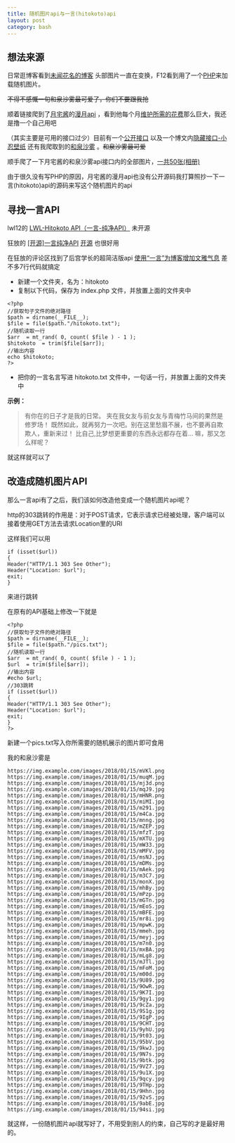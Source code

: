```yaml
---
title: 随机图片api与一言(hitokoto)api
layout: post
category: bash
---
```


## 想法来源

日常逛博客看到[未闻花名的博客](https://snrat.com/) 头部图片一直在变换，F12看到用了一个[PHP](https://api.ikmoe.com/shawu-rand-background.php)来加载随机图片。

~~不得不感慨一句和泉沙雾最可爱了，你们不要跟我抢~~
<!--more-->
顺着链接爬到了[月宅酱](https://ikmoe.com)的[漫月api](https://random.ikmoe.com/) ，看到他每个月[维护所需的花费](https://ikmoe.com/5722.html)那么巨大，我还是撸一个自己用吧

（其实主要是可用的接口过少）目前有一个[公开接口](https://api.ikmoe.com/moeu-rand-background.php) 以及一个博文内[隐藏接口-小忍壁纸](https://api.ikmoe.com/xiao-ren-api.php) 还有我爬取到的[和泉沙雾](https://api.ikmoe.com/shawu-rand-background.php) 。~~和泉沙雾最可爱~~

顺手爬了一下月宅酱的和泉沙雾api接口内的全部图片，[一共50张(相册)](https://img.example.com/album/m7n)

由于很久没有写PHP的原因，月宅酱的漫月api也没有公开源码我打算照抄一下一言(hitokoto)api的源码来写这个随机图片的api

## 寻找一言API

lwl12的 [LWL-Hitokoto API（一言-纯净API）](https://blog.lwl12.com/read/hitokoto-api.html) 未开源

狂放的 [[开源]一言纯净API](https://www.iknet.top/568.html)  [开源](https://github.com/kfangf/hitokoto) 也很好用

在狂放的评论区找到了后宫学长的超简洁版api [使用“一言”为博客增加文雅气息](https://haremu.com/p/94) 差不多7行代码就搞定

- 新建一个文件夹，名为：hitokoto
- 复制以下代码，保存为 index.php 文件，并放置上面的文件夹中

```
<?php
//获取句子文件的绝对路径
$path = dirname(__FILE__);
$file = file($path."/hitokoto.txt");
//随机读取一行
$arr  = mt_rand( 0, count( $file ) - 1 );
$hitokoto  = trim($file[$arr]);
//输出内容
echo $hitokoto;
?>
```

- 把你的一言名言写进 hitokoto.txt 文件中，一句话一行，并放置上面的文件夹中

**示例：**

> 有你在的日子才是我的日常。
> 夹在我女友与前女友与青梅竹马间的果然是修罗场！
> 既然如此，就再努力一次吧。别在这里愁眉不展，也不要再自欺欺人，重新来过！
> 比自己,比梦想更重要的东西永远都存在着...
> 嘛，那又怎么样呢？

就这样就可以了

## 改造成随机图片API

那么一言api有了之后，我们该如何改造他变成一个随机图片api呢？

http的303跳转的作用是：对于POST请求，它表示请求已经被处理，客户端可以接着使用GET方法去请求Location里的URI

这样我们可以用

```
if (isset($url)) 
{ 
Header("HTTP/1.1 303 See Other"); 
Header("Location: $url"); 
exit; 
} 
```

来进行跳转

在原有的API基础上修改一下就是

```
<?php
//获取句子文件的绝对路径
$path = dirname(__FILE__);
$file = file($path."/pics.txt");
//随机读取一行
$arr  = mt_rand( 0, count( $file ) - 1 );
$url  = trim($file[$arr]);
//输出内容
#echo $url;
//303跳转
if (isset($url)) 
{ 
Header("HTTP/1.1 303 See Other"); 
Header("Location: $url"); 
exit; 
} 
?>
```

新建一个pics.txt写入你所需要的随机展示的图片即可食用



我的和泉沙雾是

```
https://img.example.com/images/2018/01/15/mVKl.png
https://img.example.com/images/2018/01/15/muqM.jpg
https://img.example.com/images/2018/01/15/mj3d.png
https://img.example.com/images/2018/01/15/mqJ9.jpg
https://img.example.com/images/2018/01/15/mHNR.png
https://img.example.com/images/2018/01/15/miMI.jpg
https://img.example.com/images/2018/01/15/m291.jpg
https://img.example.com/images/2018/01/15/m4Ca.jpg
https://img.example.com/images/2018/01/15/mnng.jpg
https://img.example.com/images/2018/01/15/mZEP.jpg
https://img.example.com/images/2018/01/15/mfzT.jpg
https://img.example.com/images/2018/01/15/mXTU.jpg
https://img.example.com/images/2018/01/15/mW33.jpg
https://img.example.com/images/2018/01/15/mMFV.jpg
https://img.example.com/images/2018/01/15/msNJ.jpg
https://img.example.com/images/2018/01/15/mDMs.jpg
https://img.example.com/images/2018/01/15/mAek.jpg
https://img.example.com/images/2018/01/15/m3C7.jpg
https://img.example.com/images/2018/01/15/monX.jpg
https://img.example.com/images/2018/01/15/mhBy.jpg
https://img.example.com/images/2018/01/15/mPzp.jpg
https://img.example.com/images/2018/01/15/mGTn.jpg
https://img.example.com/images/2018/01/15/mEoS.jpg
https://img.example.com/images/2018/01/15/mBFE.jpg
https://img.example.com/images/2018/01/15/mr8i.jpg
https://img.example.com/images/2018/01/15/mpwK.jpg
https://img.example.com/images/2018/01/15/mmeh.jpg
https://img.example.com/images/2018/01/15/meyj.jpg
https://img.example.com/images/2018/01/15/m7n0.jpg
https://img.example.com/images/2018/01/15/mxBA.jpg
https://img.example.com/images/2018/01/15/mLg8.jpg
https://img.example.com/images/2018/01/15/mJTl.jpg
https://img.example.com/images/2018/01/15/mFoM.jpg
https://img.example.com/images/2018/01/15/m00d.jpg
https://img.example.com/images/2018/01/15/9U89.jpg
https://img.example.com/images/2018/01/15/9OwR.jpg
https://img.example.com/images/2018/01/15/9K7I.jpg
https://img.example.com/images/2018/01/15/9gy1.jpg
https://img.example.com/images/2018/01/15/9cZa.jpg
https://img.example.com/images/2018/01/15/9S1g.jpg
https://img.example.com/images/2018/01/15/9IgP.jpg
https://img.example.com/images/2018/01/15/9CHT.jpg
https://img.example.com/images/2018/01/15/9yhU.jpg
https://img.example.com/images/2018/01/15/9t03.jpg
https://img.example.com/images/2018/01/15/95bV.jpg
https://img.example.com/images/2018/01/15/9kwJ.jpg
https://img.example.com/images/2018/01/15/9N7s.jpg
https://img.example.com/images/2018/01/15/9btk.jpg
https://img.example.com/images/2018/01/15/9VZ7.jpg
https://img.example.com/images/2018/01/15/9u1X.jpg
https://img.example.com/images/2018/01/15/9qcy.jpg
https://img.example.com/images/2018/01/15/9THp.jpg
https://img.example.com/images/2018/01/15/9Hhn.jpg
https://img.example.com/images/2018/01/15/92vS.jpg
https://img.example.com/images/2018/01/15/9abE.jpg
https://img.example.com/images/2018/01/15/94si.jpg
```

就这样，一份随机图片api就写好了，不用受到别人的约束，自己写的才是最好用的。
